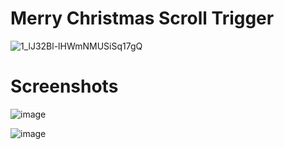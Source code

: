# Merry Christmas Scroll Trigger

![1_lJ32Bl-lHWmNMUSiSq17gQ](https://user-images.githubusercontent.com/72864817/171863780-16f7afb7-32a5-4547-a427-23c8a8ed0524.png)

# Screenshots

![image](https://user-images.githubusercontent.com/72864817/173407217-af786f9f-f8b4-4391-bbb4-a8dbfcb8366b.png)

![image](https://user-images.githubusercontent.com/72864817/173407318-cefb84f8-e72e-4b10-81bc-79c959085201.png)


